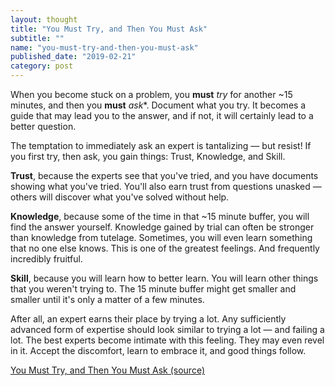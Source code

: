 ```yaml
---
layout: thought
title: "You Must Try, and Then You Must Ask"
subtitle: ""
name: "you-must-try-and-then-you-must-ask"
published_date: "2019-02-21"
category: post
---
```


When you become stuck on a problem, you **must** *try* for another ~15 minutes,
and then you **must** *ask**. Document what you try. It becomes a guide that
may lead you to the answer, and if not, it will certainly lead to a better
question.

The temptation to immediately ask an expert is tantalizing &mdash; but resist!
If you first try, then ask, you gain things: Trust, Knowledge, and Skill.

**Trust**, because the experts see that you've tried, and you have documents showing
what you've tried. You'll also earn trust from questions unasked &mdash; others
will discover what you've solved without help.

**Knowledge**, because some of the time in that ~15 minute buffer, you will find
the answer yourself. Knowledge gained by trial can often be stronger than
knowledge from tutelage. Sometimes, you will even learn something that no one
else knows. This is one of the greatest feelings. And frequently incredibly
fruitful.

**Skill**, because you will learn how to better learn. You will learn other
things that you weren't trying to. The 15 minute buffer might get smaller and
smaller until it's only a matter of a few minutes.

After all, an expert earns their place by trying a lot. Any sufficiently
advanced form of expertise should look similar to trying a lot &mdash; and
failing a lot. The best experts become intimate with this feeling. They may even
revel in it. Accept the discomfort, learn to embrace it, and good things follow.

[You Must Try, and Then You Must Ask (source)][source]

[source]: https://blogs.akamai.com/2013/10/you-must-try-and-then-you-must-ask.html
